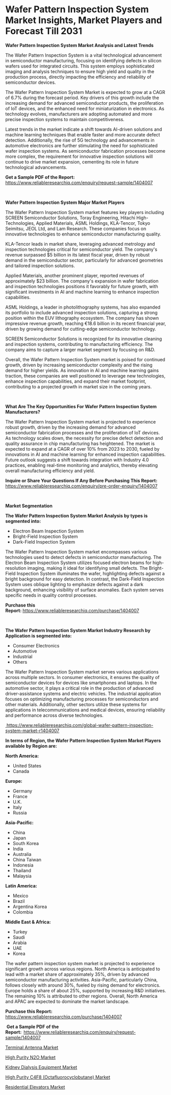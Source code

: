 <p><h1>Wafer Pattern Inspection System Market Insights, Market Players and Forecast Till 2031</h1></p><p><strong>Wafer Pattern Inspection System Market Analysis and Latest Trends</strong></p>
<p><p>The Wafer Pattern Inspection System is a vital technological advancement in semiconductor manufacturing, focusing on identifying defects in silicon wafers used for integrated circuits. This system employs sophisticated imaging and analysis techniques to ensure high yield and quality in the production process, directly impacting the efficiency and reliability of semiconductor devices.</p><p>The Wafer Pattern Inspection System Market is expected to grow at a CAGR of 6.7% during the forecast period. Key drivers of this growth include the increasing demand for advanced semiconductor products, the proliferation of IoT devices, and the enhanced need for miniaturization in electronics. As technology evolves, manufacturers are adopting automated and more precise inspection systems to maintain competitiveness.</p><p>Latest trends in the market indicate a shift towards AI-driven solutions and machine learning techniques that enable faster and more accurate defect detection. Additionally, the rise of 5G technology and advancements in automotive electronics are further stimulating the need for sophisticated wafer inspection systems. As semiconductor fabrication processes become more complex, the requirement for innovative inspection solutions will continue to drive market expansion, cementing its role in future technological advancements.</p></p>
<p><strong>Get a Sample PDF of the Report:&nbsp;</strong> <a href="https://www.reliableresearchiq.com/enquiry/request-sample/1404007?utm_campaign=1257&utm_medium=2&utm_source=Github&utm_content=ia&utm_term=23102024&utm_id=wafer-pattern-inspection-system">https://www.reliableresearchiq.com/enquiry/request-sample/1404007</a></p>
<p>&nbsp;</p>
<p><strong>Wafer Pattern Inspection System Major Market Players</strong></p>
<p><p>The Wafer Pattern Inspection System market features key players including SCREEN Semiconductor Solutions, Toray Engineering, Hitachi High-Technologies, Applied Materials, ASML Holdings, KLA-Tencor, Tokyo Seimitsu, JEOL Ltd, and Lam Research. These companies focus on innovative technologies to enhance semiconductor manufacturing quality.</p><p>KLA-Tencor leads in market share, leveraging advanced metrology and inspection technologies critical for semiconductor yield. The company's revenue surpassed $5 billion in its latest fiscal year, driven by robust demand in the semiconductor sector, particularly for advanced geometries and tailored inspection solutions.</p><p>Applied Materials, another prominent player, reported revenues of approximately $23 billion. The company's expansion in wafer fabrication and inspection technologies positions it favorably for future growth, with significant investments in AI and machine learning to enhance inspection capabilities.</p><p>ASML Holdings, a leader in photolithography systems, has also expanded its portfolio to include advanced inspection solutions, capturing a strong position within the EUV lithography ecosystem. The company has shown impressive revenue growth, reaching €18.6 billion in its recent financial year, driven by growing demand for cutting-edge semiconductor technology.</p><p>SCREEN Semiconductor Solutions is recognized for its innovative cleaning and inspection systems, contributing to manufacturing efficiency. The company aims to capture a larger market segment by focusing on R&D. </p><p>Overall, the Wafer Pattern Inspection System market is poised for continued growth, driven by increasing semiconductor complexity and the rising demand for higher yields. As innovation in AI and machine learning gains traction, these companies are well positioned to leverage new technologies, enhance inspection capabilities, and expand their market footprint, contributing to a projected growth in market size in the coming years.</p></p>
<p>&nbsp;</p>
<p><strong>What Are The Key Opportunities For Wafer Pattern Inspection System Manufacturers?</strong></p>
<p><p>The Wafer Pattern Inspection System market is projected to experience robust growth, driven by the increasing demand for advanced semiconductor fabrication processes and the proliferation of IoT devices. As technology scales down, the necessity for precise defect detection and quality assurance in chip manufacturing has heightened. The market is expected to expand at a CAGR of over 10% from 2023 to 2030, fueled by innovations in AI and machine learning for enhanced inspection capabilities. Future outlook suggests a shift towards integration with Industry 4.0 practices, enabling real-time monitoring and analytics, thereby elevating overall manufacturing efficiency and yield.</p></p>
<p><strong>Inquire or Share Your Questions If Any Before Purchasing This Report:</strong> <a href="https://www.reliableresearchiq.com/enquiry/pre-order-enquiry/1404007?utm_campaign=1257&utm_medium=2&utm_source=Github&utm_content=ia&utm_term=23102024&utm_id=wafer-pattern-inspection-system">https://www.reliableresearchiq.com/enquiry/pre-order-enquiry/1404007</a></p>
<p>&nbsp;</p>
<p><strong>Market Segmentation</strong></p>
<p><strong>The Wafer Pattern Inspection System Market Analysis by types is segmented into:</strong></p>
<p><ul><li>Electron Beam Inspection System</li><li>Bright-Field Inspection System</li><li>Dark-Field Inspection System</li></ul></p>
<p><p>The Wafer Pattern Inspection System market encompasses various technologies used to detect defects in semiconductor manufacturing. The Electron Beam Inspection System utilizes focused electron beams for high-resolution imaging, making it ideal for identifying small defects. The Bright-Field Inspection System illuminates the wafer, highlighting defects against a bright background for easy detection. In contrast, the Dark-Field Inspection System uses oblique lighting to emphasize defects against a dark background, enhancing visibility of surface anomalies. Each system serves specific needs in quality control processes.</p></p>
<p><strong>Purchase this Report:&nbsp;</strong><a href="https://www.reliableresearchiq.com/purchase/1404007?utm_campaign=1257&utm_medium=2&utm_source=Github&utm_content=ia&utm_term=23102024&utm_id=wafer-pattern-inspection-system">https://www.reliableresearchiq.com/purchase/1404007</a></p>
<p>&nbsp;</p>
<p><strong>The Wafer Pattern Inspection System Market Industry Research by Application is segmented into:</strong></p>
<p><ul><li>Consumer Electronics</li><li>Automotive</li><li>Industrial</li><li>Others</li></ul></p>
<p><p>The Wafer Pattern Inspection System market serves various applications across multiple sectors. In consumer electronics, it ensures the quality of semiconductor devices for devices like smartphones and laptops. In the automotive sector, it plays a critical role in the production of advanced driver-assistance systems and electric vehicles. The industrial application focuses on optimizing manufacturing processes for semiconductors and other materials. Additionally, other sectors utilize these systems for applications in telecommunications and medical devices, ensuring reliability and performance across diverse technologies.</p></p>
<p><a href="https://www.reliableresearchiq.com/global-wafer-pattern-inspection-system-market-r1404007?utm_campaign=1257&utm_medium=2&utm_source=Github&utm_content=ia&utm_term=23102024&utm_id=wafer-pattern-inspection-system">&nbsp;https://www.reliableresearchiq.com/global-wafer-pattern-inspection-system-market-r1404007</a></p>
<p><strong>In terms of Region, the Wafer Pattern Inspection System Market Players available by Region are:</strong></p>
<p>
    <p> <strong> North America: </strong>
        <ul>
            <li>United States</li>
            <li>Canada</li>
        </ul>
        </p> 
    <p> <strong> Europe: </strong>
        <ul>
            <li>Germany</li>
            <li>France</li>
            <li>U.K.</li>
            <li>Italy</li>
            <li>Russia</li>
        </ul>
        </p> 
    <p> <strong> Asia-Pacific: </strong>
        <ul>
            <li>China</li>
            <li>Japan</li>
            <li>South Korea</li>
            <li>India</li>
            <li>Australia</li>
            <li>China Taiwan</li>
            <li>Indonesia</li>
            <li>Thailand</li>
            <li>Malaysia</li>
        </ul>
        </p> 
    <p> <strong> Latin America: </strong>
        <ul>
            <li>Mexico</li>
            <li>Brazil</li>
            <li>Argentina Korea</li>
            <li>Colombia</li>
        </ul>
        </p> 
    <p> <strong> Middle East & Africa: </strong>
        <ul>
            <li>Turkey</li>
            <li>Saudi</li>
            <li>Arabia</li>
            <li>UAE</li>
            <li>Korea</li>
        </ul>
    </p>
    </p>
<p><p>The wafer pattern inspection system market is projected to experience significant growth across various regions. North America is anticipated to lead with a market share of approximately 35%, driven by advanced semiconductor manufacturing activities. Asia-Pacific, particularly China, follows closely with around 30%, fueled by rising demand for electronics. Europe holds a share of about 25%, supported by increasing R&D initiatives. The remaining 10% is attributed to other regions. Overall, North America and APAC are expected to dominate the market landscape.</p></p>
<p><strong>Purchase this Report: </strong><a href="https://www.reliableresearchiq.com/purchase/1404007?utm_campaign=1257&utm_medium=2&utm_source=Github&utm_content=ia&utm_term=23102024&utm_id=wafer-pattern-inspection-system">https://www.reliableresearchiq.com/purchase/1404007</a></p>
<p>&nbsp;<strong>Get a Sample PDF of the Report:&nbsp;&nbsp;</strong><a href="https://www.reliableresearchiq.com/enquiry/request-sample/1404007?utm_campaign=1257&utm_medium=2&utm_source=Github&utm_content=ia&utm_term=23102024&utm_id=wafer-pattern-inspection-system">https://www.reliableresearchiq.com/enquiry/request-sample/1404007</a></p>
<p><strong></strong></p>
<p><p><a href="https://www.linkedin.com/pulse/terminal-antenna-market-outlook-forecast-from-2024-2031-subpoenas-z9j3f?utm_campaign=1257&utm_medium=2&utm_source=Github&utm_content=ia&utm_term=23102024&utm_id=wafer-pattern-inspection-system">Terminal Antenna Market</a></p><p><a href="https://github.com/kathlinesadup/Market-Research-Report-List-1/blob/main/high-purity-n2o-market.md?utm_campaign=1257&utm_medium=2&utm_source=Github&utm_content=ia&utm_term=23102024&utm_id=wafer-pattern-inspection-system">High Purity N2O Market</a></p><p><a href="https://www.linkedin.com/pulse/kidney-dialysis-equipment-ecosystem-mapping-innovation-value-c6axf?utm_campaign=1257&utm_medium=2&utm_source=Github&utm_content=ia&utm_term=23102024&utm_id=wafer-pattern-inspection-system">Kidney Dialysis Equipment Market</a></p><p><a href="https://github.com/symvarepaci/Market-Research-Report-List-1/blob/main/high-purity-c4f8-octafluorocyclobutane-market.md?utm_campaign=1257&utm_medium=2&utm_source=Github&utm_content=ia&utm_term=23102024&utm_id=wafer-pattern-inspection-system">High Purity C4F8 (Octafluorocyclobutane) Market</a></p><p><a href="https://issuu.com/reportprime-2/docs/residential-elevators-market-size-2_986759f35cdea5?utm_campaign=1257&utm_medium=2&utm_source=Github&utm_content=ia&utm_term=23102024&utm_id=wafer-pattern-inspection-system">Residential Elevators Market</a></p></p>